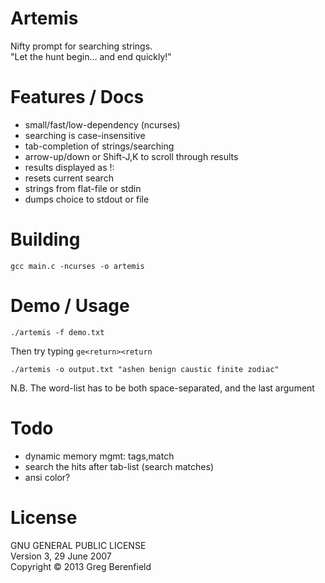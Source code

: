 Artemis
=======
Nifty prompt for searching strings.  
"Let the hunt begin... and end quickly!"

Features / Docs
===============
* small/fast/low-dependency (ncurses)
* searching is case-insensitive
* tab-completion of strings/searching
* arrow-up/down or Shift-J,K to scroll through results
* results displayed as !: <chosen strings>
* <space> resets current search
* strings from flat-file or stdin
* dumps choice to stdout or file

Building
========
    gcc main.c -ncurses -o artemis

Demo / Usage
============
    ./artemis -f demo.txt
Then try typing `ge<return><return`


    ./artemis -o output.txt "ashen benign caustic finite zodiac"
N.B. The word-list has to be both space-separated, and the last argument

Todo
====
* dynamic memory mgmt: tags,match
* search the hits after tab-list (search matches)
* ansi color?

License
=======
GNU GENERAL PUBLIC LICENSE  
Version 3, 29 June 2007  
Copyright © 2013 Greg Berenfield
